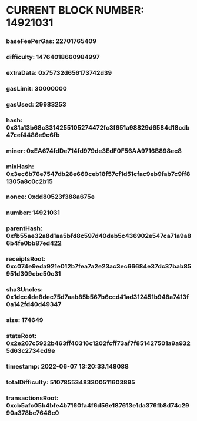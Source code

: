 # CURRENT BLOCK NUMBER: 14921031

### baseFeePerGas: 22701765409
### difficulty: 14764018660984997
### extraData: 0x75732d656173742d39
### gasLimit: 30000000
### gasUsed: 29983253
### hash: 0x81a13b68c3314255105274472fc3f651a98829d6584d18cdb47cef4486e9c6fb
### miner: 0xEA674fdDe714fd979de3EdF0F56AA9716B898ec8
### mixHash: 0x3ec6b76e7547db28e669ceb18f57cf1d51cfac9eb9fab7c9ff81305a8c0c2b15
### nonce: 0xdd80523f388a675e
### number: 14921031
### parentHash: 0xfb55ae32a8d1aa5bfd8c597d40deb5c436902e547ca71a9a86b4fe0bb87ed422
### receiptsRoot: 0xc074e9eda921e012b7fea7a2e23ac3ec66684e37dc37bab85951d309cbe50c31
### sha3Uncles: 0x1dcc4de8dec75d7aab85b567b6ccd41ad312451b948a7413f0a142fd40d49347
### size: 174649
### stateRoot: 0x2e267c5922b463ff40316c1202fcff73af7f851427501a9a9325d63c2734cd9e
### timestamp: 2022-06-07 13:20:33.148088
### totalDifficulty: 51078553483300511603895
### transactionsRoot: 0xcb5afc05b4bfe4b7160fa4f6d56e187613e1da376fb8d74c2990a378bc7648c0
